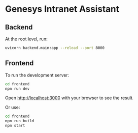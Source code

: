 # Genesys Intranet Assistant

## Backend

At the root level, run:

```bash
uvicorn backend.main:app --reload --port 8000
```

## Frontend

To run the development server:

```bash
cd frontend
npm run dev
```

Open [http://localhost:3000](http://localhost:3000) with your browser to see the result.

Or use:

```bash
cd frontend
npm run build
npm start
```

